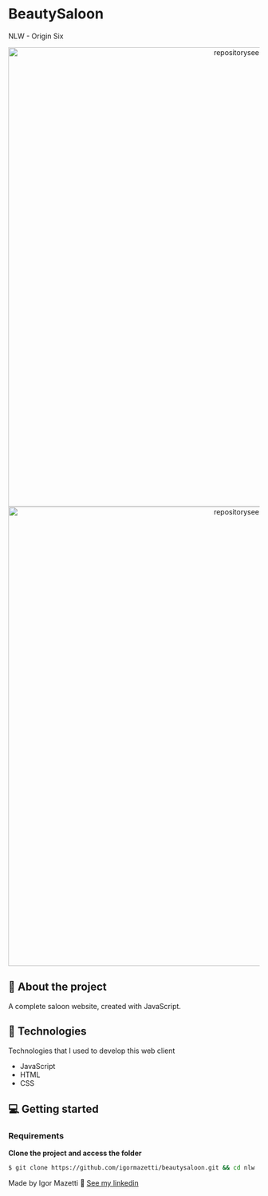 # BeautySaloon
NLW - Origin Six
<p align="center">
  <img alt="repositoryseeker" src=".github/pic1.png" width="920" heigth="518" />
  <img alt="repositoryseeker" src=".github/pic2.png" width="920" heigth="518" />

</p>

## :bookmark: About the project

A complete saloon website, created with JavaScript.

## 🚀 Technologies

Technologies that I used to develop this web client

- JavaScript
- HTML
- CSS

## 💻 Getting started

### Requirements

**Clone the project and access the folder**

```bash
$ git clone https://github.com/igormazetti/beautysaloon.git && cd nlw
```


Made by Igor Mazetti 👋 [See my linkedin](https://www.linkedin.com/in/igor-mazetti-de-azevedo-147679ba/)
